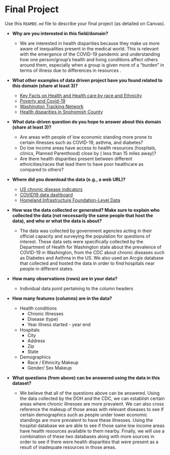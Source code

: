 # Final Project
Use this `REAMDE.md` file to describe your final project (as detailed on Canvas).

* **Why are you interested in this field/domain?**
  * We are interested in health disparities because they make us more aware of inequalities present in the medical world. This is relevant with the emergence of the COVID-19 pandemic and understanding how one person/group’s health and living conditions affect others around them, especially when a group is given more of a “burden” in terms of illness due to differences in resources .  

* **What other examples of data driven project have you found related to this domain (share at least 3)?**
  * [Key Facts on Health and Health care by race and Ethnicity](https://www.kff.org/racial-equity-and-health-policy/report/key-facts-on-health-and-health-care-by-race-and-ethnicity/)
  * [Poverty and Covid-19](https://www.frontiersin.org/articles/10.3389/fsoc.2020.00047/full)
  * [Washington Tracking Network](https://fortress.wa.gov/doh/wtn/WTNIBL/)
  * [Health disparities in Snohomish County](https://www.snohd.org/DocumentCenter/View/640/Health-Disparities-in-Snohomish-County-2016-PDF)

* **What data-driven question do you hope to answer about this domain (share at least 3)?**
  * Are areas with people of low economic standing more prone to certain illnesses such as COVID-19, asthma, and diabetes?
  * Do low income areas have access to health resources (hospitals, clinics, Planned Parenthood) close by ( less than 15 miles away)?
  * Are there health disparities present between different ethnicities/races that lead them to have poor healthcare as compared to others?


* **Where did you download the data (e.g., a web URL)?**
  * [US chronic disease indicators](https://healthdata.gov/dataset/us-chronic-disease-indicators-cdi)
  * [COVID19 data dashboard](https://www.doh.wa.gov/Emergencies/COVID19/DataDashboard)  
  * [Homeland Infrastructure Foundation-Level Data](https://hifld-geoplatform.opendata.arcgis.com/datasets/hospitals?geometry=-136.291%2C44.532%2C-105.771%2C49.757)

* **How was the data collected or generated? Make sure to explain who collected the data (not necessarily the same people that host the data), and who or what the data is about?**
  * The data was collected by government agencies acting in their official capacity and surveying the population for questions of interest. These data sets were specifically collected by the Department of Health for Washington state about the prevalence of COVID-19 in Washington, from the CDC about chronic diseases such as Diabetes and Asthma in the US. We also used an Arcgis database that collected and hosted the data in order to find hospitals near people in different states.  
* **How many observations (rows) are in your data?**
  * Individual data point pertaining to the column headers
* **How many features (columns) are in the data?**
  * Health conditions
    * Chronic Illnesses
    * Disease (type)
    * Year illness started - year end
  * Hospitals
    * City
    * Address
    * Zip
    * State
  * Demographics
    * Race / Ethnicity Makeup
    * Gender/ Sex Makeup

* **What questions (from above) can be answered using the data in this dataset?**
  * We believe that all of the questions above can be answered. Using the data collected by the DOH and the CDC, we can establish certain areas where chronic illnesses are more prevalent. We can also cross reference the makeup of those areas with relevant diseases to see if certain demographics such as people under lower economic standings are more prevalent to have these illnesses. Using the hospital database we are able to see if those same low income areas have health resources available to them nearby. Finally, we will use a combination of these two databases along with more sources in order to see if there were health disparities that were present as a result of inadequate resources in those areas.  
